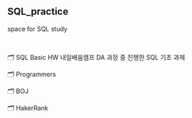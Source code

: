 ## SQL_practice
space for SQL study

</br>

🗂️ SQL Basic HW
내일배움캠프 DA 과정 중 진행한 SQL 기초 과제

🗂️ Programmers

🗂️ BOJ

🗂️ HakerRank

